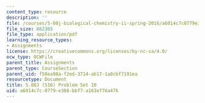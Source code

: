 ```yaml
---
content_type: resource
description: ''
file: /courses/5-08j-biological-chemistry-ii-spring-2016/a6014c7c0779e388bbf7a163ef76a476_MIT5_08jS16ps10.pdf
file_size: 862365
file_type: application/pdf
learning_resource_types:
- Assignments
license: https://creativecommons.org/licenses/by-nc-sa/4.0/
ocw_type: OCWFile
parent_title: Assignments
parent_type: CourseSection
parent_uid: f58ea98a-f2ed-3714-ab17-1a8cbf7191ea
resourcetype: Document
title: 5.08J (S16) Problem Set 10
uid: a6014c7c-0779-e388-bbf7-a163ef76a476
---
```

